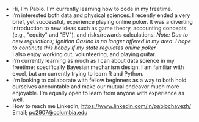 - Hi, I’m Pablo. I'm currently learning how to code in my freetime.  
- I’m interested both data and physical sciences. I recently ended a very brief, yet successful, experience playing online poker. 
          It was a diverting introduction to new ideas such as game theory, accounting concepts (e.g., "equity" and "EV"), and risks/rewards calculations. 
          *Note: Due to new regulations; Ignition Casino is no longer offered in my area. I hope to continute this hobby if my state regulates online poker*       
          I also enjoy working out, volunteering, and playing guitar. 
- I’m currently learning as much as I can about data science in my freetime; specifically Bayesian mechanism design. 
          I am familiar with excel, but am currently trying to learn R  and Python.
- I’m looking to collaborate with fellow beginners as a way to both hold ourselves accountable and make our mutual endeavor much more enjoyable. 
          I'm equally open to learn from anyone with experience as well. 
- How to reach me 
          LinkedIn;
                  https://www.linkedin.com/in/pablochavezh/
          Email;
                  pc2907@columbia.edu

<!---
pchavezhernandez/pchavezhernandez is a ✨ special ✨ repository because its `README.md` (this file) appears on your GitHub profile.
You can click the Preview link to take a look at your changes.
--->
